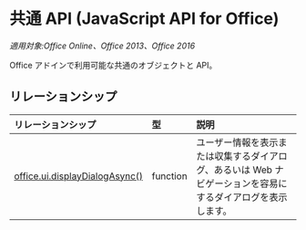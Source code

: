 # 共通 API (JavaScript API for Office)

_適用対象:Office Online、Office 2013、Office 2016_

Office アドインで利用可能な共通のオブジェクトと API。

## リレーションシップ
| リレーションシップ | 型   |説明|
|:---------------|:--------|:----------|
|[office.ui.displayDialogAsync()](officeui.md)|function|ユーザー情報を表示または収集するダイアログ、あるいは Web ナビゲーションを容易にするダイアログを表示します。|
